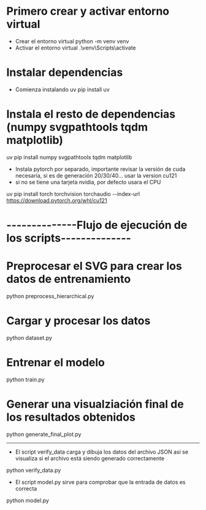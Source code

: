 # Primero crear y activar entorno virtual

- Crear el entorno virtual
python -m venv venv
- Activar el entorno virtual
.\venv\Scripts\activate

# Instalar dependencias

- Comienza instalando uv
pip install uv

# Instala el resto de dependencias (numpy svgpathtools tqdm matplotlib)
uv pip install numpy svgpathtools tqdm matplotlib

- Instala pytorch por separado, importante revisar la versión de cuda necesaria, si es de generación 20/30/40... usar la version cu121
- si no se tiene una tarjeta nvidia, por defecto usara el CPU
  
uv pip install torch torchvision torchaudio --index-url https://download.pytorch.org/whl/cu121

# --------------Flujo de ejecución de los scripts--------------
# Preprocesar el SVG para crear los datos de entrenamiento
python preprocess_hierarchical.py

# Cargar y procesar los datos 

python dataset.py

# Entrenar el modelo

python train.py

# Generar una visualziación final de los resultados obtenidos

python generate_final_plot.py

----------------------------------------------------------------------
- El script verify_data carga y dibuja los datos del archivo JSON asi se visualiza si el archivo está siendo generado correctamente
  
python verify_data.py

- El script model.py sirve para comprobar que la entrada de datos es correcta
  
python model.py
